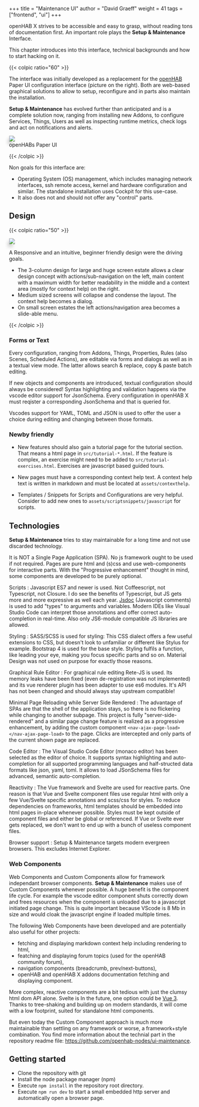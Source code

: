 +++
title = "Maintenance UI"
author = "David Graeff"
weight = 41
tags = ["frontend", "ui"]
+++

openHAB X strives to be accessible and easy to grasp, without reading tons of documentation first. An important role plays the **Setup & Maintenance** Interface.

This chapter introduces into this interface, technical backgrounds and how to start hacking on it.<!--more-->

{{< colpic ratio="60" >}}

The interface was initially developed as a replacement for the [openHAB](https://www.openhab.org) Paper UI configuration interface (picture on the right). Both are web-based graphical solutions to allow to setup, reconfigure and in parts also maintain the installation. 

**Setup & Maintenance** has evolved further than anticipated and is a complete solution now, ranging from installing new Addons, to configure Services, Things, Users as well as inspecting runtime metrics, check logs and act on notifications and alerts.

<split>

<img src="/img/doc/paperui.jpg" class="w-100 mt-3 ml-3" style="transform: perspective(602px) rotateY(-16deg);box-shadow: -5px 8px 8px 0 rgba(0,0,0,0.15);">
<div class="text-center mt-2">openHABs Paper UI</div>

{{< /colpic >}}

Non goals for this interface are:

* Operating System (OS) management, which includes managing network interfaces, ssh remote access, kernel and hardware configuration and similar. The standalone installation uses Cockpit for this use-case.
* It also does not and should not offer any "control" parts. 

## Design 

{{< colpic ratio="50" >}}

<img src="/img/features/scenes.png" class="w-100 m-3" style="transform: perspective(602px) rotateY(16deg);box-shadow: -5px 8px 8px 0 rgba(0,0,0,0.15);">

<split>

A Responsive and an intuitive, beginner friendly design were the driving goals.

* The 3-column design for large and huge screen estate 
allows a clear design concept with actions/sub-navigation on the left, main content with a maximum width for better readability in the middle and a context area (mostly for context help) on the right.
* Medium sized screens will collapse and condense the layout. The context help becomes a dialog.
* On small screen estates the left actions/navigation area becomes a slide-able menu.

{{< /colpic >}}

### Forms or Text
Every configuration, ranging from Addons, Things, Properties, Rules (also Scenes, Scheduled Actions), are editable via forms and dialogs as well as in a textual view mode. The latter allows search &amp; replace, copy &amp; paste batch editing.

If new objects and components are introduced, textual configuration should always be considered! Syntax highlighting and validation happens via the vscode editor support for JsonSchema. Every configuration in openHAB X must reqister a corresponding JsonSchema and that is queried for.

Vscodes support for YAML, TOML and JSON is used to offer the user a choice during editing and changing between those formats.

### Newby friendly

* New features should also gain a tutorial page for the tutorial section. That means a html page in `src/tutorial-*.html`. If the feature is complex, an exercise might need to be added to `src/tutorial-exercises.html`. Exercises are javascript based guided tours.

* New pages must have a corresponding context help text. A context help text is written in markdown and must be located at `assets/contexthelp`.

* Templates / Snippets for Scripts and Configurations are very helpful. Consider to add new ones to `assets/scriptsnippets/javascript` for scripts.

## Technologies

**Setup &amp; Maintenance** tries to stay maintainable for a long time and not use discarded technology.

It is NOT a Single Page Application (SPA). No js framework ought to be used if not required. Pages are pure html and (s)css and use web-components for interactive parts.
With the "Progressive enhancement" thought in mind, some components are developed to be purely optional. 

Scripts
: Javascript ES7 and newer is used. Not Coffeescript, not Typescript, not Closure. I do see the benefits of Typescript, but JS gets more and more expressive as well each year. [Jsdoc](https://devhints.io/jsdoc) (Javascript comments) is used to add "types" to arguments and variables. Modern IDEs like Visual Studio Code can interpret those annotations and offer correct auto-completion in real-time. Also only JS6-module compatible JS libraries are allowed.

Styling
: SASS/SCSS is used for styling: This CSS dialect offers a few useful extensions to CSS, but doesn't look to unfamiliar or different like Stylus for example. Bootstrap 4 is used for the base style. Styling fulfils a function, like leading your eye, making you focus specific parts and so on. Material Design was not used on purpose for exactly those reasons.

Graphical Rule Editor
: For graphical rule editing Rete-JS is used. Its memory leaks have been fixed (even de-registration was not implemented) and its vue renderer plugin has been adapter to use es6 modules. It's API has not been changed and should always stay upstream compatible!

Minimal Page Reloading while Server Side Rendered
: The advantage of SPAs are that the shell of the application stays, so there is no flickering while changing to another subpage. This project is fully "server-side-rendered" and a similar page change feature is realized as a progressive enhancement, by adding the custom component `<nav-ajax-page-load></nav-ajax-page-load>` to the page. Clicks are intercepted and only parts of the current shown page are replaced.

Code Editor
: The Visual Studio Code Editor (monaco editor) has been selected as the editor of choice. It supports syntax highlighting and auto-completion for all supported programming languages and half-structed data formats like json, yaml, toml. It allows to load JSonSchema files for advanced, semantic auto-completion.

Reactivity
: The Vue framework and Svelte are used for reactive parts. One reason is that Vue and Svelte component files use regular html with only a few Vue/Svelte specific annotations and scss/css for styles.
To reduce dependencies on frameworks, html templates should be embedded into html pages in-place whenever possible. Styles must be kept outside of component files and either be global or referenced. If Vue or Svelte ever gets replaced, we don't want to end up with a bunch of useless component files.

Browser support
: Setup &amp; Maintenance targets modern evergreen browsers. This excludes Internet Explorer.

### Web Components

Web Components and Custom Components allow for framework independant browser components. **Setup &amp; Maintenance** makes use of Custom Components whenever possible. A huge benefit is the component life cycle. For example the vscode editor component shuts correctly down and frees resources when the component is unloaded due to a javascript initiated page change. This is quite important because VScode is 8 Mb in size and would cloak the javascript engine if loaded multiple times.

The following Web Components have been developed and are potentially also useful for other projects:

* fetching and displaying markdown context help including rendering to html,
* featching and displaying forum topics (used for the openHAB community forum),
* navigation components (breadcrumb, prev/next-buttons),
* openHAB and openHAB X addons documentation fetching and displaying component.

More complex, reactive components are a bit tedious with just the clumsy html dom API alone. Svelte is
In the future, one option could be [Vue 3](https://medium.com/the-vue-point/plans-for-the-next-iteration-of-vue-js-777ffea6fabf). Thanks
to tree-shaking and building up on modern standards, it will come with a low footprint, suited for standalone html components.

But even today the Custom Component approach is much more maintainable than settling on any framework or worse, a framework+style combination. You find more information about the technial part in the repository readme file: https://github.com/openhab-nodes/ui-maintenance.

## Getting started

* Clone the repository with git
* Install the node package manager (npm)
* Execute `npm install` in the repository root directory.
* Execute `npm run dev` to start a small embedded http server and automatically open a browser page.